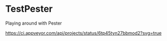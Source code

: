 # TestPester
Playing around with Pester

https://ci.appveyor.com/api/projects/status/6tp45tyn27bbmod2?svg=true
